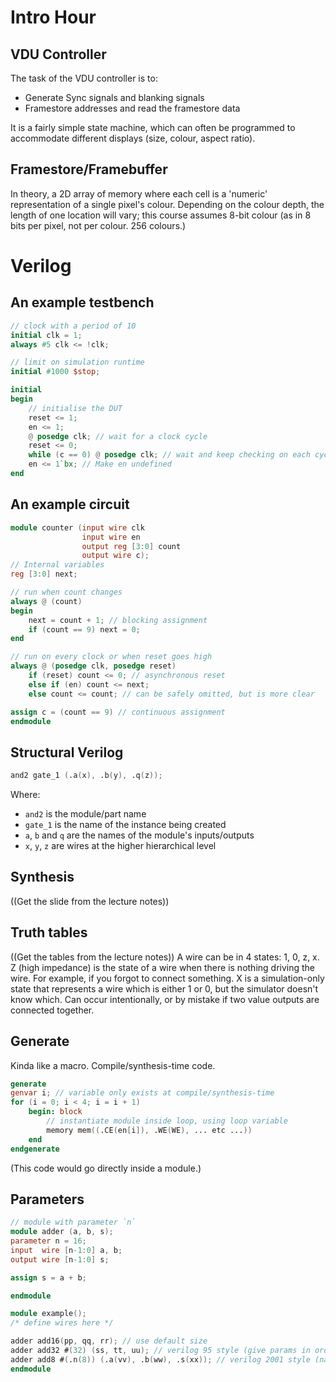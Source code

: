 # Intro Hour
## VDU Controller
The task of the VDU controller is to:
- Generate Sync signals and blanking signals
- Framestore addresses and read the framestore data

It is a fairly simple state machine, which can often be programmed to accommodate different displays (size, colour, aspect ratio).

## Framestore/Framebuffer
In theory, a 2D array of memory where each cell is a 'numeric' representation of a single pixel's colour.
Depending on the colour depth, the length of one location will vary; this course assumes 8-bit colour (as in 8 bits per pixel, not per colour. 256 colours.)

# Verilog

## An example testbench
```verilog
// clock with a period of 10
initial clk = 1;
always #5 clk <= !clk;

// limit on simulation runtime
initial #1000 $stop;

initial
begin
	// initialise the DUT
	reset <= 1;
	en <= 1;
	@ posedge clk; // wait for a clock cycle
	reset <= 0;
	while (c == 0) @ posedge clk; // wait and keep checking on each cycle until c == 1
	en <= 1`bx; // Make en undefined
end
```
## An example circuit
```verilog
module counter (input wire clk
			    input wire en
			    output reg [3:0] count
			    output wire c);
// Internal variables
reg [3:0] next;

// run when count changes
always @ (count)
begin
	next = count + 1; // blocking assignment
	if (count == 9) next = 0;
end

// run on every clock or when reset goes high
always @ (posedge clk, posedge reset)
	if (reset) count <= 0; // asynchronous reset
	else if (en) count <= next;
	else count <= count; // can be safely omitted, but is more clear

assign c = (count == 9) // continuous assignment 
endmodule
```
## Structural Verilog
```verilog
and2 gate_1 (.a(x), .b(y), .q(z));
```
Where:
- `and2` is the module/part name
- `gate_1` is the name of the instance being created
- `a`, `b` and `q` are the names of the module's inputs/outputs
- `x`, `y`, `z` are wires at the higher hierarchical level
## Synthesis
((Get the slide from the lecture notes))

## Truth tables
((Get the tables from the lecture notes))
A wire can be in 4 states: 1, 0, z, x.
Z (high impedance) is the state of a wire when there is nothing driving the wire. For example, if you forgot to connect something. 
X is a simulation-only state that represents a wire which is either 1 or 0, but the simulator doesn't know which. Can occur intentionally, or by mistake if two value outputs are connected together.

## Generate
Kinda like a macro. Compile/synthesis-time code.
```verilog
generate
genvar i; // variable only exists at compile/synthesis-time
for (i = 0; i < 4; i = i + 1)
	begin: block
		// instantiate module inside loop, using loop variable
		memory mem((.CE(en[i]), .WE(WE), ... etc ...))
	end
endgenerate
```
(This code would go directly inside a module.)

## Parameters
```verilog
// module with parameter `n`
module adder (a, b, s);
parameter n = 16;
input  wire [n-1:0] a, b;
output wire [n-1:0] s;

assign s = a + b;

endmodule

module example();
/* define wires here */

adder add16(pp, qq, rr); // use default size
adder add32 #(32) (ss, tt, uu); // verilog 95 style (give params in order)
adder add8 #(.n(8)) (.a(vv), .b(ww), .s(xx)); // verilog 2001 style (named like connections)
endmodule
```